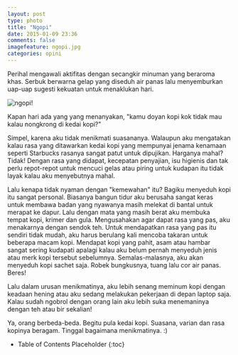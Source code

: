 ```yaml
---
layout: post
type: photo
title: "Ngopi"
date: 2015-01-09 23:36
comments: false
imagefeature: ngopi.jpg
categories: opini
---
```


Perihal mengawali aktifitas dengan secangkir minuman yang beraroma khas. Serbuk berwarna gelap yang diseduh air panas lalu menyemburkan uap-uap sugesti kekuatan untuk menaklukan hari.

![ngopi!](https://farm9.staticflickr.com/8572/16239007345_0c2359c7f9_b.jpg
 "ngopi")

Kapan hari ada yang yang menanyakan, "kamu doyan kopi kok tidak mau kalau nongkrong di kedai kopi?"

Simpel, karena aku tidak menikmati suasananya. Walaupun aku mengatakan kalau rasa yang ditawarkan kedai kopi yang mempunyai jenama kenamaan seperti Starbucks rasanya sangat patut untuk dipujikan. Harganya mahal? Tidak! Dengan rasa yang didapat, kecepatan penyajian, isu higienis dan tak perlu repot-repot untuk mencuci gelas atau piring untuk kudapan itu tidak layak kalau aku menyebutnya mahal.

Lalu kenapa tidak nyaman dengan "kemewahan" itu? Bagiku menyeduh kopi itu sangat personal. Biasanya bangun tidur aku berusaha sangat keras untuk membawa badan yang nyawanya masih melekat di bantal untuk merapat ke dapur. Lalu dengan mata yang masih berat aku membuka tempat kopi, krimer dan gula. Mengusahakan agar dapat rasa yang pas, aku menakarnya dengan sendok teh. Untuk mendapatkan rasa yang pas itu sendiri tidak mudah, aku harus berulang kali mencoba takaran untuk beberapa macam kopi. Mendapat kopi yang pahit, asam atau hambar sangat sering kudapati apalagi kalau aku belum pernah menyeduh jenis atau merk kopi tersebut sebelumnya. Semalas-malasnya, aku akan menyeduh kopi sachet saja. Robek bungkusnya, tuang lalu cor air panas. Beres!

Lalu dalam urusan menikmatinya, aku lebih senang meminum kopi dengan keadaan hening atau aku sedang melakukan pekerjaan di depan laptop saja. Kalau sudah ngobrol dengan orang lain aku lebih suka menemaninya dengan teh atau bir sekalian!

Ya, orang berbeda-beda. Begitu pula kedai kopi. Suasana, varian dan rasa kopinya beragam. Tinggal bagaimana menikmatinya. :)

* Table of Contents Placeholder
{:toc}